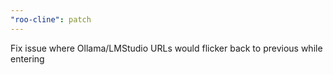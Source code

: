 ```yaml
---
"roo-cline": patch
---
```


Fix issue where Ollama/LMStudio URLs would flicker back to previous while entering
